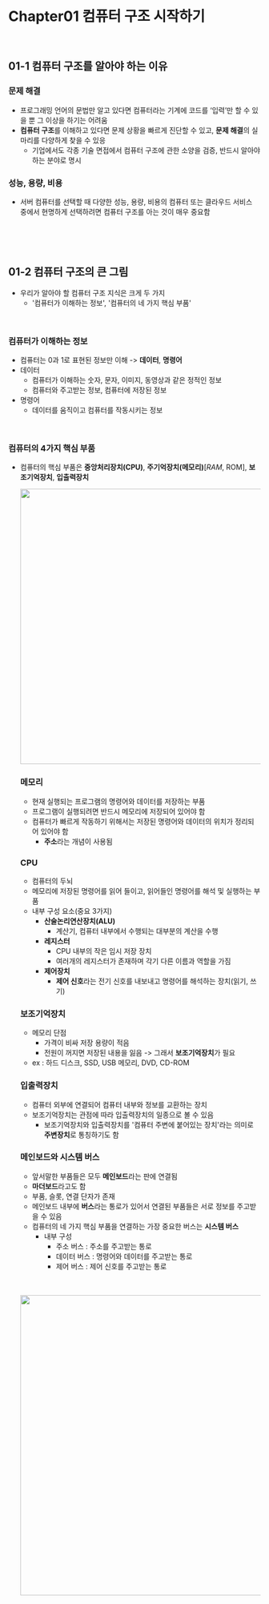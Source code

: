 
# Chapter01 컴퓨터 구조 시작하기
<br>

## 01-1 컴퓨터 구조를 알아야 하는 이유
### 문제 해결
- 프로그래밍 언어의 문법만 알고 있다면 컴퓨터라는 기계에 코드를 ‘입력’만 할 수 있을 뿐 그 이상을 하기는 어려움
- **컴퓨터 구조**를 이해하고 있다면 문제 상황을 빠르게 진단할 수 있고, **문제 해결**의 실마리를 다양하게 찾을 수 있응
  - 기업에서도 각종 기술 면접에서 컴퓨터 구조에 관한 소양을 검증, 반드시 알아야 하는 분야로 명시

### 성능, 용량, 비용
- 서버 컴퓨터를 선택할 때 다양한 성능, 용량, 비용의 컴퓨터 또는 클라우드 서비스 중에서 현명하게 선택하려면 컴퓨터 구조를 아는 것이 매우 중요함


<br><br><br>
## 01-2 컴퓨터 구조의 큰 그림
- 우리가 알아야 할 컴퓨터 구조 지식은 크게 두 가지
  - '컴퓨터가 이해하는 정보', '컴퓨터의 네 가지 핵심 부품'

<br>

### 컴퓨터가 이해하는 정보
- 컴퓨터는 0과 1로 표현된 정보만 이해 -> **데이터**, **명령어**
- 데이터
  - 컴퓨터가 이해하는 숫자, 문자, 이미지, 동영상과 같은 정적인 정보
  - 컴퓨터와 주고받는 정보, 컴퓨터에 저장된 정보
- 명령어
  - 데이터를 움직이고 컴퓨터를 작동시키는 정보

<br>

### 컴퓨터의 4가지 핵심 부품
- 컴퓨터의 핵심 부품은 **중앙처리장치(CPU)**, **주기억장치(메모리)**[*RAM*, ROM], **보조기억장치**, **입출력장치**

  <img src="https://github.com/Choi-Suhyeon/IoT_Project/assets/67042526/7bd80dae-4a56-4052-8538-54feb7b4db7f"  width="550">

  ### 메모리
  - 현재 실행되는 프로그램의 명령어와 데이터를 저장하는 부품
  - 프로그램이 실행되려면 반드시 메모리에 저장되어 있어야 함
  - 컴퓨터가 빠르게 작동하기 위해서는 저장된 명령어와 데이터의 위치가 정리되어 있어야 함
    - **주소**라는 개념이 사용됨

  ### CPU
  - 컴퓨터의 두뇌
  - 메모리에 저장된 명령어를 읽어 들이고, 읽어들인 명령어를 해석 및 실행하는 부품
  - 내부 구성 요소(중요 3가지)
    - **산술논리연산장치(ALU)**
      - 계산기, 컴퓨터 내부에서 수행되는 대부분의 계산을 수행
    - **레지스터**
      - CPU 내부의 작은 임시 저장 장치
      - 여러개의 레지스터가 존재하며 각기 다른 이름과 역할을 가짐
    - **제어장치**
      - **제어 신호**라는 전기 신호를 내보내고 명령어를 해석하는 장치(읽기, 쓰기)

  ### 보조기억장치
  - 메모리 단점
    - 가격이 비싸 저장 용량이 적음
    - 전원이 꺼지면 저장된 내용을 잃음
  -> 그래서 **보조기억장치**가 필요
  - ex : 하드 디스크, SSD, USB 메모리, DVD, CD-ROM

  ### 입출력장치
  - 컴퓨터 외부에 연결되어 컴퓨터 내부와 정보를 교환하는 장치
  - 보조기억장치는 관점에 따라 입출력장치의 일종으로 볼 수 있음
    - 보조기억장치와 입출력장치를 '컴퓨터 주변에 붙어있는 장치'라는 의미로 **주변장치**로 통칭하기도 함
  
  ### 메인보드와 시스템 버스
  - 앞서말한 부품들은 모두 **메인보드**라는 판에 연결됨
  - **마더보드**라고도 함
  - 부품, 슬롯, 연결 단자가 존재
  - 메인보드 내부에 **버스**라는 통로가 있어서 연결된 부품들은 서로 정보를 주고받을 수 있음
  - 컴퓨터의 네 가지 핵심 부품을 연결하는 가장 중요한 버스는 **시스템 버스**
    - 내부 구성
      - 주소 버스 : 주소를 주고받는 통로
      - 데이터 버스 : 명령어와 데이터를 주고받는 통로
      - 제어 버스 : 제어 신호를 주고받는 통로
        

  <br><br>
  <img src="https://github.com/Choi-Suhyeon/IoT_Project/assets/67042526/66e86f41-c175-432e-aa12-035c635fe686"  width="600">




